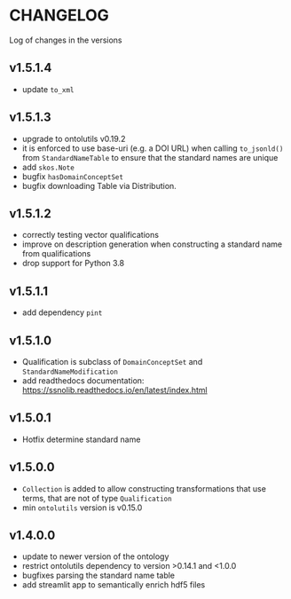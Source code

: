 # CHANGELOG

Log of changes in the versions

## v1.5.1.4

- update `to_xml`

## v1.5.1.3

- upgrade to ontolutils v0.19.2
- it is enforced to use base-uri (e.g. a DOI URL) when calling `to_jsonld()` from `StandardNameTable` to ensure that the
  standard
  names
  are unique
- add `skos.Note`
- bugfix `hasDomainConceptSet`
- bugfix downloading Table via Distribution.

## v1.5.1.2

- correctly testing vector qualifications
- improve on description generation when constructing a standard name from qualifications
- drop support for Python 3.8

## v1.5.1.1

- add dependency `pint`

## v1.5.1.0

- Qualification is subclass of `DomainConceptSet` and `StandardNameModification`
- add readthedocs documentation: https://ssnolib.readthedocs.io/en/latest/index.html

## v1.5.0.1

- Hotfix determine standard name

## v1.5.0.0

- `Collection` is added to allow constructing transformations that use terms, that are not of type `Qualification`
- min `ontolutils` version is v0.15.0

## v1.4.0.0

- update to newer version of the ontology
- restrict ontolutils dependency to version >0.14.1 and <1.0.0
- bugfixes parsing the standard name table
- add streamlit app to semantically enrich hdf5 files